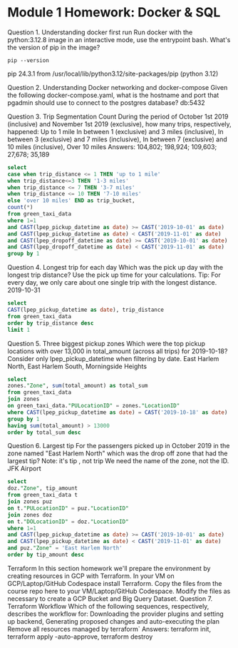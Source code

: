 # Module 1 Homework: Docker & SQL
Question 1. Understanding docker first run
Run docker with the python:3.12.8 image in an interactive mode, use the entrypoint bash.
What's the version of pip in the image?

`pip --version`

pip 24.3.1 from /usr/local/lib/python3.12/site-packages/pip (python 3.12)


Question 2. Understanding Docker networking and docker-compose
Given the following docker-compose.yaml, what is the hostname and port that pgadmin should use to connect to the postgres database?
db:5432

Question 3. Trip Segmentation Count
During the period of October 1st 2019 (inclusive) and November 1st 2019 (exclusive), how many trips, respectively, happened:
Up to 1 mile
In between 1 (exclusive) and 3 miles (inclusive),
In between 3 (exclusive) and 7 miles (inclusive),
In between 7 (exclusive) and 10 miles (inclusive),
Over 10 miles
Answers:
104,802; 198,924; 109,603; 27,678; 35,189

```sql
select 
case when trip_distance <= 1 THEN 'up to 1 mile'
when trip_distance<=3 THEN '1-3 miles'
when trip_distance <= 7 THEN '3-7 miles'
when trip_distance <= 10 THEN '7-10 miles'
else 'over 10 miles' END as trip_bucket,
count(*)
from green_taxi_data
where 1=1
and CAST(lpep_pickup_datetime as date) >= CAST('2019-10-01' as date)
and CAST(lpep_pickup_datetime as date) < CAST('2019-11-01' as date)
and CAST(lpep_dropoff_datetime as date) >= CAST('2019-10-01' as date)
and CAST(lpep_dropoff_datetime as date) < CAST('2019-11-01' as date)
group by 1
```

Question 4. Longest trip for each day
Which was the pick up day with the longest trip distance? Use the pick up time for your calculations.
Tip: For every day, we only care about one single trip with the longest distance.
2019-10-31



```sql
select 
CAST(lpep_pickup_datetime as date), trip_distance
from green_taxi_data
order by trip_distance desc
limit 1
```

Question 5. Three biggest pickup zones
Which were the top pickup locations with over 13,000 in total_amount (across all trips) for 2019-10-18?
Consider only lpep_pickup_datetime when filtering by date.
East Harlem North, East Harlem South, Morningside Heights

```sql
select 
zones."Zone", sum(total_amount) as total_sum
from green_taxi_data
join zones
on green_taxi_data."PULocationID" = zones."LocationID"
where CAST(lpep_pickup_datetime as date) = CAST('2019-10-18' as date)
group by 1
having sum(total_amount) > 13000
order by total_sum desc
```

Question 6. Largest tip
For the passengers picked up in October 2019 in the zone named "East Harlem North" which was the drop off zone that had the largest tip?
Note: it's tip , not trip
We need the name of the zone, not the ID.
JFK Airport

```sql
select 
doz."Zone", tip_amount
from green_taxi_data t
join zones puz
on t."PULocationID" = puz."LocationID"
join zones doz
on t."DOLocationID" = doz."LocationID"
where 1=1
and CAST(lpep_pickup_datetime as date) >= CAST('2019-10-01' as date)
and CAST(lpep_pickup_datetime as date) < CAST('2019-11-01' as date)
and puz."Zone" = 'East Harlem North'
order by tip_amount desc
```

Terraform
In this section homework we'll prepare the environment by creating resources in GCP with Terraform.
In your VM on GCP/Laptop/GitHub Codespace install Terraform. Copy the files from the course repo here to your VM/Laptop/GitHub Codespace.
Modify the files as necessary to create a GCP Bucket and Big Query Dataset.
Question 7. Terraform Workflow
Which of the following sequences, respectively, describes the workflow for:
Downloading the provider plugins and setting up backend,
Generating proposed changes and auto-executing the plan
Remove all resources managed by terraform`
Answers:
terraform init, terraform apply -auto-approve, terraform destroy

